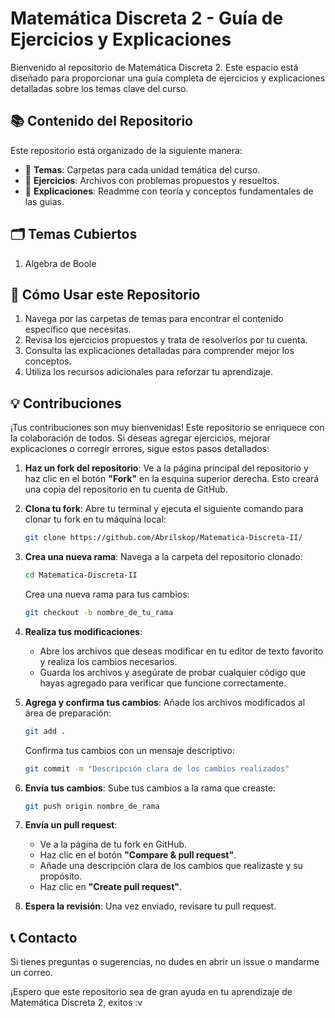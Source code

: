 # Matemática Discreta 2 - Guía de Ejercicios y Explicaciones

Bienvenido al repositorio de Matemática Discreta 2. Este espacio está diseñado para proporcionar una guía completa de ejercicios y explicaciones detalladas sobre los temas clave del curso.

## 📚 Contenido del Repositorio

Este repositorio está organizado de la siguiente manera:

- 📁 **Temas**: Carpetas para cada unidad temática del curso.
- 📄 **Ejercicios**: Archivos con problemas propuestos y resueltos.
- 📝 **Explicaciones**: Readmme con teoría y conceptos fundamentales de las guias.

## 🗂 Temas Cubiertos

1. Algebra de Boole

## 🚀 Cómo Usar este Repositorio

1. Navega por las carpetas de temas para encontrar el contenido específico que necesitas.
2. Revisa los ejercicios propuestos y trata de resolverlos por tu cuenta.
3. Consulta las explicaciones detalladas para comprender mejor los conceptos.
4. Utiliza los recursos adicionales para reforzar tu aprendizaje.

## 💡 Contribuciones

¡Tus contribuciones son muy bienvenidas! Este repositorio se enriquece con la colaboración de todos. Si deseas agregar ejercicios, mejorar explicaciones o corregir errores, sigue estos pasos detallados:

1. **Haz un fork del repositorio**:
   Ve a la página principal del repositorio y haz clic en el botón **"Fork"** en la esquina superior derecha. Esto creará una copia del repositorio en tu cuenta de GitHub.

2. **Clona tu fork**:
    Abre tu terminal y ejecuta el siguiente comando para clonar tu fork en tu máquina local:
     ```bash
     git clone https://github.com/Abrilskop/Matematica-Discreta-II/
     ```
     
3. **Crea una nueva rama**:
     Navega a la carpeta del repositorio clonado:
     ```bash
     cd Matematica-Discreta-II
     ```
     Crea una nueva rama para tus cambios:
     ```bash
     git checkout -b nombre_de_tu_rama
     ```
     
4. **Realiza tus modificaciones**:
   - Abre los archivos que deseas modificar en tu editor de texto favorito y realiza los cambios necesarios.
   - Guarda los archivos y asegúrate de probar cualquier código que hayas agregado para verificar que funcione correctamente.

5. **Agrega y confirma tus cambios**:
     Añade los archivos modificados al área de preparación:
     ```bash
     git add .
     ```
    Confirma tus cambios con un mensaje descriptivo:
     ```bash
     git commit -m "Descripción clara de los cambios realizados"
     ```

6. **Envía tus cambios**:
     Sube tus cambios a la rama que creaste:
     ```bash
     git push origin nombre_de_rama
     ```

7. **Envía un pull request**:
   - Ve a la página de tu fork en GitHub.
   - Haz clic en el botón **"Compare & pull request"**.
   - Añade una descripción clara de los cambios que realizaste y su propósito.
   - Haz clic en **"Create pull request"**.

8. **Espera la revisión**:
   Una vez enviado, revisare tu pull request.
    
## 📞 Contacto

Si tienes preguntas o sugerencias, no dudes en abrir un issue o mandarme un correo.

¡Espero que este repositorio sea de gran ayuda en tu aprendizaje de Matemática Discreta 2, exitos :v
